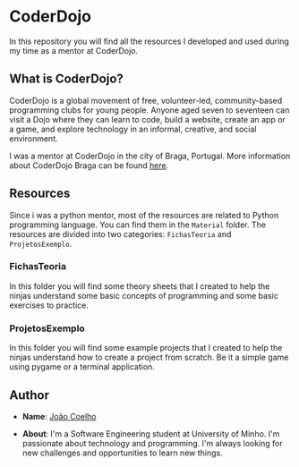 # CoderDojo

In this repository you will find all the resources I developed and used during my time as a mentor at CoderDojo.

## What is CoderDojo?

CoderDojo is a global movement of free, volunteer-led, community-based programming clubs for young people. Anyone aged seven to seventeen can visit a Dojo where they can learn to code, build a website, create an app or a game, and explore technology in an informal, creative, and social environment.

I was a mentor at CoderDojo in the city of Braga, Portugal. More information about CoderDojo Braga can be found [here](https://coderdojobraga.org/).

## Resources

Since i was a python mentor, most of the resources are related to Python programming language. You can find them in the `Material` folder.
The resources are divided into two categories: `FichasTeoria` and `ProjetosExemplo`.

### FichasTeoria

In this folder you will find some theory sheets that I created to help the ninjas understand some basic concepts of programming and some basic exercises to practice.

### ProjetosExemplo

In this folder you will find some example projects that I created to help the ninjas understand how to create a project from scratch. Be it a simple game using pygame or a terminal application.

## Author

* **Name**: [João Coelho](https://github.com/JoaoCoelho2003)

* **About**: I'm a Software Engineering student at University of Minho. I'm passionate about technology and programming. I'm always looking for new challenges and opportunities to learn new things.
